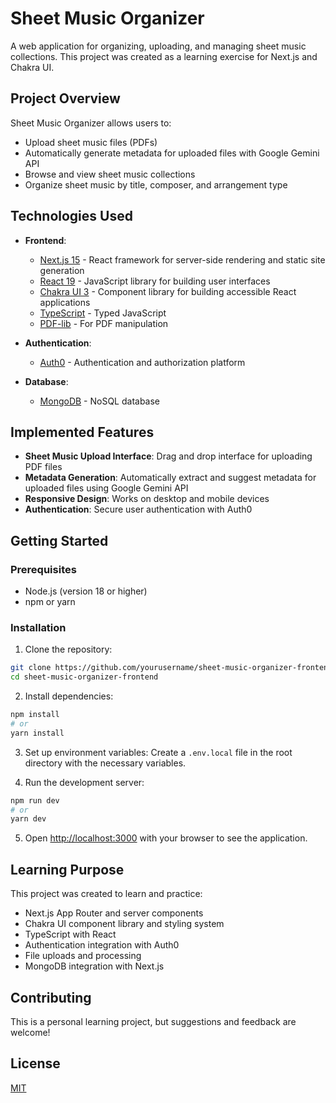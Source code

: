 # Sheet Music Organizer

A web application for organizing, uploading, and managing sheet music collections. This project was created as a learning exercise for Next.js and Chakra UI.

## Project Overview

Sheet Music Organizer allows users to:
- Upload sheet music files (PDFs)
- Automatically generate metadata for uploaded files with Google Gemini API
- Browse and view sheet music collections
- Organize sheet music by title, composer, and arrangement type

## Technologies Used

- **Frontend**:
  - [Next.js 15](https://nextjs.org/) - React framework for server-side rendering and static site generation
  - [React 19](https://react.dev/) - JavaScript library for building user interfaces
  - [Chakra UI 3](https://chakra-ui.com/) - Component library for building accessible React applications
  - [TypeScript](https://www.typescriptlang.org/) - Typed JavaScript
  - [PDF-lib](https://pdf-lib.js.org/) - For PDF manipulation

- **Authentication**:
  - [Auth0](https://auth0.com/) - Authentication and authorization platform

- **Database**:
  - [MongoDB](https://www.mongodb.com/) - NoSQL database

## Implemented Features

- **Sheet Music Upload Interface**: Drag and drop interface for uploading PDF files
- **Metadata Generation**: Automatically extract and suggest metadata for uploaded files using Google Gemini API
- **Responsive Design**: Works on desktop and mobile devices
- **Authentication**: Secure user authentication with Auth0

## Getting Started

### Prerequisites

- Node.js (version 18 or higher)
- npm or yarn

### Installation

1. Clone the repository:
```bash
git clone https://github.com/yourusername/sheet-music-organizer-frontend.git
cd sheet-music-organizer-frontend
```

2. Install dependencies:
```bash
npm install
# or
yarn install
```

3. Set up environment variables:
Create a `.env.local` file in the root directory with the necessary variables.

4. Run the development server:
```bash
npm run dev
# or
yarn dev
```

5. Open [http://localhost:3000](http://localhost:3000) with your browser to see the application.

## Learning Purpose

This project was created to learn and practice:
- Next.js App Router and server components
- Chakra UI component library and styling system
- TypeScript with React
- Authentication integration with Auth0
- File uploads and processing
- MongoDB integration with Next.js

## Contributing

This is a personal learning project, but suggestions and feedback are welcome!

## License

[MIT](https://choosealicense.com/licenses/mit/)
